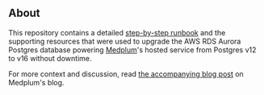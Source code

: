 ## About

This repository contains a detailed [step-by-step runbook](https://github.com/medplum/medplum-postgres-upgrade/blob/main/docs/runbook.md) and
the supporting resources that were used to upgrade the AWS RDS Aurora Postgres database powering [Medplum](https://github.com/medplum/medplum)'s hosted
service from Postgres v12 to v16 without downtime.

For more context and discussion, read [the accompanying blog post](https://www.medplum.com/blog/zero-downtime-postgres-major-version-upgrade) on Medplum's blog.
